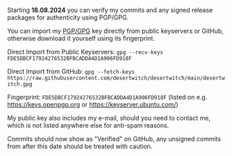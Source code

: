 Starting **18.08.2024** you can verify my commits and any signed release packages for authenticity using PGP/GPG.

You can import my [PGP/GPG](desertwitch.gpg) key directly from public keyservers or GitHub, otherwise download it yourself using its fingerprint.

Direct Import from Public Keyservers: `gpg --recv-keys FDE5DBCF17924276532BFBCADDA4D1A906FD918F`

Direct Import from GitHub: `gpg --fetch-keys https://raw.githubusercontent.com/desertwitch/desertwitch/main/desertwitch.gpg`

Fingerprint: `FDE5DBCF17924276532BFBCADDA4D1A906FD918F` (listed on e.g. https://keys.openpgp.org or https://keyserver.ubuntu.com/)

My public key also includes my e-mail, should you need to contact me, which is not listed anywhere else for anti-spam reasons.

Commits should now show as "Verified" on GitHub, any unsigned commits from after this date should be treated with caution.
